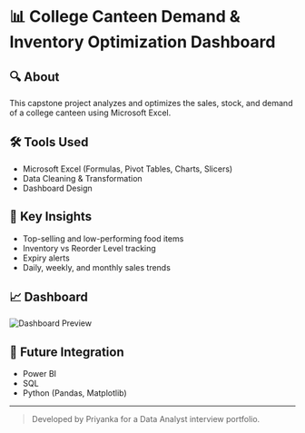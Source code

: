 # 📊 College Canteen Demand & Inventory Optimization Dashboard

## 🔍 About
This capstone project analyzes and optimizes the sales, stock, and demand of a college canteen using Microsoft Excel.

## 🛠 Tools Used
- Microsoft Excel (Formulas, Pivot Tables, Charts, Slicers)
- Data Cleaning & Transformation
- Dashboard Design

## 📌 Key Insights
- Top-selling and low-performing food items
- Inventory vs Reorder Level tracking
- Expiry alerts
- Daily, weekly, and monthly sales trends

## 📈 Dashboard
![Dashboard Preview](screenshots/dashboard.png)

## 🧠 Future Integration
- Power BI
- SQL
- Python (Pandas, Matplotlib)

---

> Developed by Priyanka for a Data Analyst interview portfolio.
